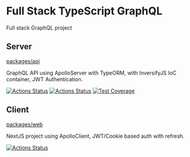 # Full Stack TypeScript GraphQL

Full stack GraphQL project

## Server

[packages/api](packages/api)

GraphQL API using ApolloServer with TypeORM, with InversifyJS IoC container, JWT Authentication.

[![Actions Status](https://github.com/jasonraimondi/typescript-graphql/workflows/docker%20image%20server/badge.svg)](https://github.com/jasonraimondi/typescript-graphql/actions)
[![Actions Status](https://github.com/jasonraimondi/typescript-graphql/workflows/test%20server/badge.svg)](https://github.com/jasonraimondi/typescript-graphql/actions)
[![Test Coverage](https://api.codeclimate.com/v1/badges/9d4d4893fc4d569d1043/test_coverage)](https://codeclimate.com/github/jasonraimondi/typescript-graphql/test_coverage)

## Client

[packages/web](packages/web)

NextJS project using ApolloClient, JWT/Cookie based auth with refresh.

[![Actions Status](https://github.com/jasonraimondi/typescript-graphql/workflows/docker%20image%20nextjs/badge.svg)](https://github.com/jasonraimondi/typescript-graphql/actions)
